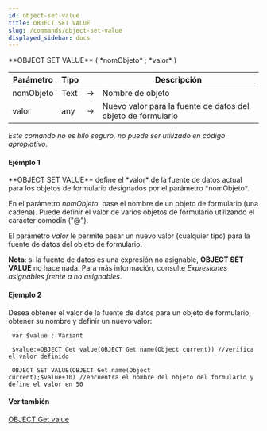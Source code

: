 ```yaml
---
id: object-set-value
title: OBJECT SET VALUE
slug: /commands/object-set-value
displayed_sidebar: docs
---
```


<!--REF #_command_.OBJECT SET VALUE.Syntax-->**OBJECT SET VALUE** ( *nomObjeto* ; *valor* )<!-- END REF-->
<!--REF #_command_.OBJECT SET VALUE.Params-->
| Parámetro | Tipo |  | Descripción |
| --- | --- | --- | --- |
| nomObjeto | Text | &#8594;  | Nombre de objeto |
| valor | any | &#8594;  | Nuevo valor para la fuente de datos del objeto de formulario |

<!-- END REF-->

*Este comando no es hilo seguro, no puede ser utilizado en código apropiativo.*


#### Ejemplo 1 

<!--REF #_command_.OBJECT SET VALUE.Summary-->**OBJECT SET VALUE** define el *valor* de la fuente de datos actual para los objetos de formulario designados por el parámetro *nomObjeto*.<!-- END REF-->

En el parámetro *nomObjeto*, pase el nombre de un objeto de formulario (una cadena). Puede definir el valor de varios objetos de formulario utilizando el carácter comodín ("@").

El parámetro *valor* le permite pasar un nuevo valor (cualquier tipo) para la fuente de datos del objeto de formulario.

**Nota**: si la fuente de datos es una expresión no asignable, **OBJECT SET VALUE** no hace nada. Para más información, consulte *Expresiones asignables frente a no asignables*.

#### Ejemplo 2 

Desea obtener el valor de la fuente de datos para un objeto de formulario, obtener su nombre y definir un nuevo valor:

```4d
 var $value : Variant
 
 $value:=OBJECT Get value(OBJECT Get name(Object current)) //verifica el valor definido
 
 OBJECT SET VALUE(OBJECT Get name(Object current);$value+10) //encuentra el nombre del objeto del formulario y define el valor en 50
```

#### Ver también 

[OBJECT Get value](object-get-value.md)  